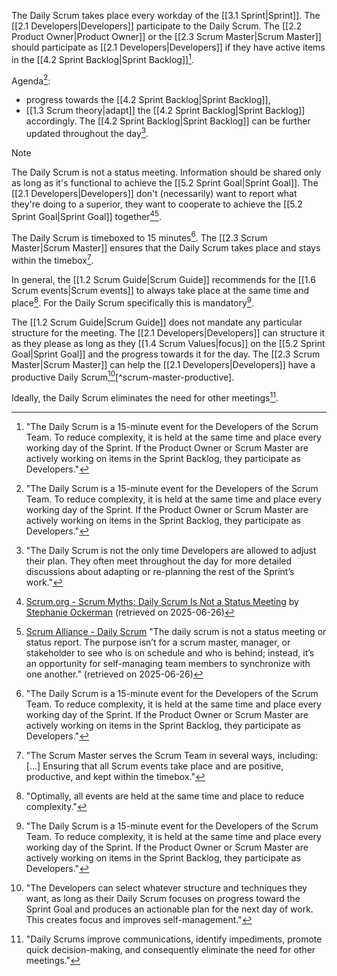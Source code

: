 
The Daily Scrum takes place every workday of the [[3.1 Sprint|Sprint]]. The [[2.1 Developers|Developers]] participate to the Daily Scrum. The [[2.2 Product Owner|Product Owner]] or the [[2.3 Scrum Master|Scrum Master]] should participate as [[2.1 Developers|Developers]] if they have active items in the [[4.2 Sprint Backlog|Sprint Backlog]][^daily-scrum-15min].

Agenda[^daily-scrum-15min]:
- progress towards the [[4.2 Sprint Backlog|Sprint Backlog]],
- [[1.3 Scrum theory|adapt]] the [[4.2 Sprint Backlog|Sprint Backlog]] accordingly.
The [[4.2 Sprint Backlog|Sprint Backlog]] can be further updated throughout the day[^daily-not-only-time].

[^daily-scrum-15min]: "The Daily Scrum is a 15-minute event for the Developers of the Scrum Team. To reduce complexity, it is held at the same time and place every working day of the Sprint. If the Product Owner or Scrum Master are actively working on items in the Sprint Backlog, they participate as Developers."[^scrum-guide-2020]

[^purpose-of-daily]: "The purpose of the Daily Scrum is to inspect progress toward the Sprint Goal and adapt the Sprint Backlog as necessary, adjusting the upcoming planned work."[^scrum-guide-2020]

[^daily-not-only-time]: "The Daily Scrum is not the only time Developers are allowed to adjust their plan. They often meet throughout the day for more detailed discussions about adapting or re-planning the rest of the Sprint’s work."[^scrum-guide-2020]

> [!note]
>The Daily Scrum is not a status meeting. Information should be shared only as long as it's functional to achieve the [[5.2 Sprint Goal|Sprint Goal]]. The [[2.1 Developers|Developers]] don't (necessarily) want to report what they're doing to a superior, they want to cooperate to achieve the [[5.2 Sprint Goal|Sprint Goal]] together[^daily-not-status1][^daily-not-status2].

[^daily-not-status1]: [Scrum.org - Scrum Myths: Daily Scrum Is Not a Status Meeting](https://www.scrum.org/resources/blog/scrum-myths-daily-scrum-not-status-meeting) by [Stephanie Ockerman](https://www.scrum.org/stephanie-ockerman) (retrieved on 2025-06-26)
[^daily-not-status2]: [Scrum Alliance - Daily Scrum](https://resources.scrumalliance.org/Article/the-daily-scrum) "The daily scrum is not a status meeting or status report. The purpose isn’t for a scrum master, manager, or stakeholder to see who is on schedule and who is behind; instead, it’s an opportunity for self-managing team members to synchronize with one another." (retrieved on 2025-06-26)

The Daily Scrum is timeboxed to 15 minutes[^daily-scrum-15min]. The [[2.3 Scrum Master|Scrum Master]] ensures that the Daily Scrum takes place and stays within the timebox[^scrum-master-events].

[^scrum-master-events]:"The Scrum Master serves the Scrum Team in several ways, including: \[...\] Ensuring that all Scrum events take place and are positive, productive, and kept within the timebox."[^scrum-guide-2020]

In general, the [[1.2 Scrum Guide|Scrum Guide]] recommends for the [[1.6 Scrum events|Scrum events]] to always take place at the same time and place[^optimally-all-events]. For the Daily Scrum specifically this is mandatory[^daily-scrum-15min].

[^optimally-all-events]: "Optimally, all events are held at the same time and place to reduce complexity."[^scrum-guide-2020]

The [[1.2 Scrum Guide|Scrum Guide]] does not mandate any particular structure for the meeting. The [[2.1 Developers|Developers]] can structure it as they please as long as they [[1.4 Scrum Values|focus]] on the [[5.2 Sprint Goal|Sprint Goal]] and the progress towards it for the day. The [[2.3 Scrum Master|Scrum Master]] can help the [[2.1 Developers|Developers]] have a productive Daily Scrum[^devs-can-select-structure][^scrum-master-productive].

[^devs-can-select-structure]:"The Developers can select whatever structure and techniques they want, as long as their Daily Scrum focuses on progress toward the Sprint Goal and produces an actionable plan for the next day of work. This creates focus and improves self-management."[^scrum-guide-2020]

Ideally, the Daily Scrum eliminates the need for other meetings[^dailys-improve].

[^dailys-improve]: "Daily Scrums improve communications, identify impediments, promote quick decision-making, and consequently eliminate the need for other meetings."[^scrum-guide-2020]



[^scrum-guide-2020]: [[1.2 Scrum Guide|Scrum Guide (2020)]]
